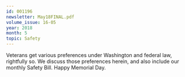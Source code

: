 ```yaml
---
id: 001196
newsletter: May18FINAL.pdf
volume_issue: 16-05
year: 2018
month: 5
topic: Safety
---
```


Veterans get various preferences under Washington and federal law, rightfully so. We discuss those preferences herein, and also include our monthly Safety Bill. Happy Memorial Day.